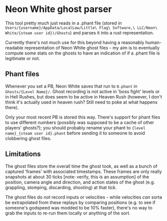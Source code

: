 # Neon White ghost parser

This tool pretty much just reads in a .phant file (stored in `Users/{username}/AppData/LocalLow/Little\ Flag\ Software,\ LLC/Neon\ White/{steam user id})/Ghosts`) and parses it into a rust representation.

Currently there's not much use for this beyond having a reasonably human-readable representation of Neon White ghost files - my aim is to eventually compute some stats on the ghosts to have an indication of if a .phant file is legitimate or not.

## Phant files

Whenever you set a PB, Neon White saves that run to `0.phant` in `Ghosts/{Level Name}/`. Ghost recording is not active in 'boss fight' levels or in Hell Rushes, but does seem to be active in Heaven Rush (however, I don't think it's actually used in heaven rush? Still need to poke at what happens there).

Only your most recent PB is stored this way. There's support for phant files to use different numbers (possibly was supposed to be a cache of other players' ghosts?); you should probably rename your phant to `{level name}_{steam user id}.phant` before sending it to someone to avoid clobbering ghost files.

## Limitations

The ghost files store the overall time the ghost took, as well as a bunch of captured 'frames' with associated timestamps. These frames are only really snapshots at about 30 ticks [note: verify, this is an assumption] of the position, camera angle and direction, and action states of the ghost (e.g. grappling, stomping, discarding, shooting) at that tick.

The ghost files do _not_ record inputs or velocities - while velocities _can_ sorta be extrapolated from these replays by comparing positions (e.g. to see if someone's godspeed was modded to be 10% faster), there's no way to grab the inputs to re-run them locally or anything of the sort.